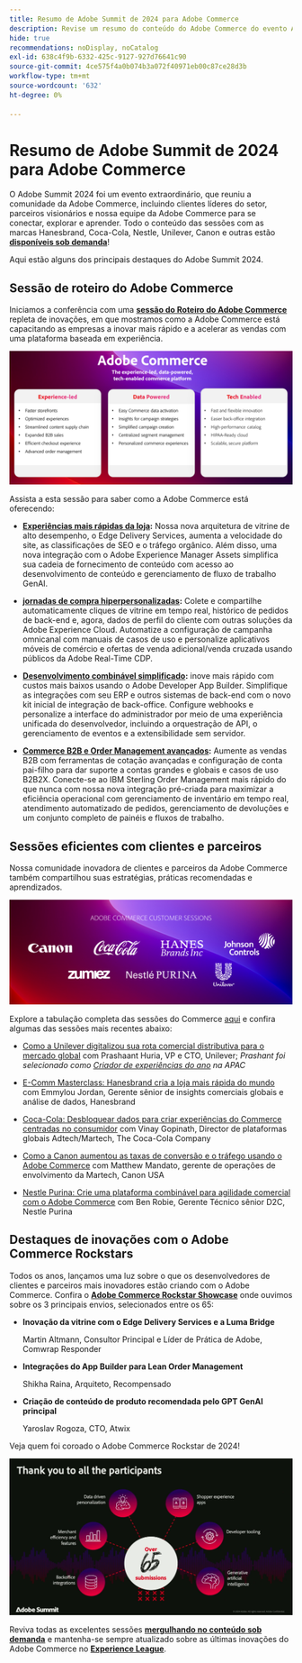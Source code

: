 ```yaml
---
title: Resumo de Adobe Summit de 2024 para Adobe Commerce
description: Revise um resumo do conteúdo do Adobe Commerce do evento Adobe Summit de 2024.
hide: true
recommendations: noDisplay, noCatalog
exl-id: 638c4f9b-6332-425c-9127-927d76641c90
source-git-commit: 4ce575f4a0b074b3a072f40971eb00c87ce28d3b
workflow-type: tm+mt
source-wordcount: '632'
ht-degree: 0%

---
```


# Resumo de Adobe Summit de 2024 para Adobe Commerce

O Adobe Summit 2024 foi um evento extraordinário, que reuniu a comunidade da Adobe Commerce, incluindo clientes líderes do setor, parceiros visionários e nossa equipe da Adobe Commerce para se conectar, explorar e aprender. Todo o conteúdo das sessões com as marcas Hanesbrand, Coca-Cola, Nestle, Unilever, Canon e outras estão [**disponíveis sob demanda**](https://business.adobe.com/summit/2024/sessions.html?Track=Commerce)!

Aqui estão alguns dos principais destaques do Adobe Summit 2024.

## Sessão de roteiro do Adobe Commerce

Iniciamos a conferência com uma [**sessão do Roteiro do Adobe Commerce**](https://business.adobe.com/summit/2024/sessions/adobe-commerce-2024-product-roadmap-review-s432.html) repleta de inovações, em que mostramos como a Adobe Commerce está capacitando as empresas a inovar mais rápido e a acelerar as vendas com uma plataforma baseada em experiência.

![Uma captura de tela de um computador](../../assets/events/image1.png)

Assista a esta sessão para saber como a Adobe Commerce está oferecendo:

- **[Experiências mais rápidas da loja](https://experienceleague.adobe.com/developer/commerce/storefront/):** Nossa nova arquitetura de vitrine de alto desempenho, o Edge Delivery Services, aumenta a velocidade do site, as classificações de SEO e o tráfego orgânico. Além disso, uma nova integração com o Adobe Experience Manager Assets simplifica sua cadeia de fornecimento de conteúdo com acesso ao desenvolvimento de conteúdo e gerenciamento de fluxo de trabalho GenAI.

- **[jornadas de compra hiperpersonalizadas](https://experienceleague.adobe.com/en/docs/commerce-admin/customers/customers-menu/personalize-scale):** Colete e compartilhe automaticamente cliques de vitrine em tempo real, histórico de pedidos de back-end e, agora, dados de perfil do cliente com outras soluções da Adobe Experience Cloud. Automatize a configuração de campanha omnicanal com manuais de casos de uso e personalize aplicativos móveis de comércio e ofertas de venda adicional/venda cruzada usando públicos da Adobe Real-Time CDP.

- **[Desenvolvimento combinável simplificado](https://developer.adobe.com/commerce/extensibility/app-development/learning-path/):** inove mais rápido com custos mais baixos usando o Adobe Developer App Builder. Simplifique as integrações com seu ERP e outros sistemas de back-end com o novo kit inicial de integração de back-office. Configure webhooks e personalize a interface do administrador por meio de uma experiência unificada do desenvolvedor, incluindo a orquestração de API, o gerenciamento de eventos e a extensibilidade sem servidor.

- **[Commerce B2B e Order Management avançados](https://experienceleague.adobe.com/en/docs/commerce-admin/b2b/introduction):** Aumente as vendas B2B com ferramentas de cotação avançadas e configuração de conta pai-filho para dar suporte a contas grandes e globais e casos de uso B2B2X. Conecte-se ao IBM Sterling Order Management mais rápido do que nunca com nossa nova integração pré-criada para maximizar a eficiência operacional com gerenciamento de inventário em tempo real, atendimento automatizado de pedidos, gerenciamento de devoluções e um conjunto completo de painéis e fluxos de trabalho.

## Sessões eficientes com clientes e parceiros

Nossa comunidade inovadora de clientes e parceiros da Adobe Commerce também compartilhou suas estratégias, práticas recomendadas e aprendizados.

![Um grupo de logotipos em plano de fundo violeta](../../assets/events/image2.png)

Explore a tabulação completa das sessões do Commerce [aqui](https://business.adobe.com/summit/2024/sessions.html?Track=Commerce) e confira algumas das sessões mais recentes abaixo:

- [Como a Unilever digitalizou sua rota comercial distributiva para o mercado global](https://business.adobe.com/summit/2024/sessions/how-unilever-digitized-its-distributive-trade-rout-s430.html) com Prashaant Huria, VP e CTO, Unilever; *Prashant foi selecionado como [Criador de experiências do ano](https://www.adobeexperienceawards.com/stories2024) na APAC*

- [E-Comm Masterclass: Hanesbrand cria a loja mais rápida do mundo](https://business.adobe.com/summit/2024/sessions/ecomm-masterclass-hanesbrands-creates-the-worlds-f-s435.html) com Emmylou Jordan, Gerente sênior de insights comerciais globais e análise de dados, Hanesbrand

- [Coca-Cola: Desbloquear dados para criar experiências do Commerce centradas no consumidor](https://business.adobe.com/summit/2024/sessions/cocacola-unlocking-data-to-create-consumercentric-s434.html) com Vinay Gopinath, Director de plataformas globais Adtech/Martech, The Coca-Cola Company

- [Como a Canon aumentou as taxas de conversão e o tráfego usando o Adobe Commerce](https://business.adobe.com/summit/2024/sessions/how-canon-increased-conversion-rates-and-traffic-u-s438.html) com Matthew Mandato, gerente de operações de envolvimento da Martech, Canon USA

- [Nestle Purina: Crie uma plataforma combinável para agilidade comercial com o Adobe Commerce](https://business.adobe.com/summit/2024/sessions/purina-takes-composable-commerce-approach-to-boost-s437.html) com Ben Robie, Gerente Técnico sênior D2C, Nestle Purina

## Destaques de inovações com o Adobe Commerce Rockstars

Todos os anos, lançamos uma luz sobre o que os desenvolvedores de clientes e parceiros mais inovadores estão criando com o Adobe Commerce. Confira o **[Adobe Commerce Rockstar Showcase](https://business.adobe.com/summit/2024/sessions/adobe-commerce-rockstar-showcase-s431.html)** onde ouvimos sobre os 3 principais envios, selecionados entre os 65:

- **Inovação da vitrine com o Edge Delivery Services e a Luma Bridge**

  Martin Altmann, Consultor Principal e Líder de Prática de Adobe, Comwrap Responder

- **Integrações do App Builder para Lean Order Management**

  Shikha Raina, Arquiteto, Recompensado

- **Criação de conteúdo de produto recomendada pelo GPT GenAI principal**

  Yaroslav Rogoza, CTO, Atwix

Veja quem foi coroado o Adobe Commerce Rockstar de 2024!

![Uma captura de tela de um plano de fundo preto com texto e ícones brancos](../../assets/events/image3.png)

Reviva todas as excelentes sessões **[mergulhando no conteúdo sob demanda](https://business.adobe.com/summit/2024/sessions.html?Track=Commerce)** e mantenha-se sempre atualizado sobre as últimas inovações do Adobe Commerce no [**Experience League**](https://experienceleague.adobe.com/en/docs/commerce-admin/start/about).
